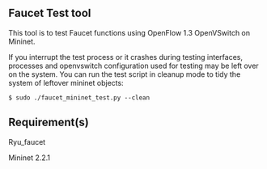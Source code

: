 Faucet Test tool
------------------------

This tool is to test Faucet functions using OpenFlow 1.3 OpenVSwitch on Mininet.

If you interrupt the test process or it crashes during testing interfaces, processes and openvswitch configuration used for testing
may be left over on the system. You can run the test script in cleanup mode to tidy the system of leftover mininet objects:

```$ sudo ./faucet_mininet_test.py --clean```


Requirement(s)
------------------------
Ryu_faucet

Mininet 2.2.1
